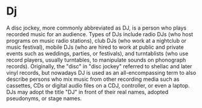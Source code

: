 # Dj

A disc jockey, more commonly abbreviated as DJ, is a person who plays recorded music for an audience. Types of DJs include radio DJs (who host programs on music radio stations), club DJs (who work at a nightclub or music festival), mobile DJs (who are hired to work at public and private events such as weddings, parties, or festivals), and turntablists (who use record players, usually turntables, to manipulate sounds on phonograph records). Originally, the "disc" in "disc jockey" referred to shellac and later vinyl records, but nowadays DJ is used as an all-encompassing term to also describe persons who mix music from other recording media such as cassettes, CDs or digital audio files on a CDJ, controller, or even a laptop. DJs may adopt the title "DJ" in front of their real names, adopted pseudonyms, or stage names.

